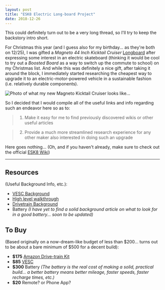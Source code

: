 ```yaml
---
layout: post
title: "ESK8 Electric Long-board Project"
date: 2018-12-26
---
```


This could definitely turn out to be a very long thread, so I'll try to keep the backstory intro short.

For Christmas this year (and I guess also for my birthday... as they're both on 12/25), I was gifted a *Magneto 44 Inch Kicktail Cruiser* [Longboard](https://magnetoboards.com/kick-tail-cruiser-longboard-44in.html?gclid=CjwKCAiAx4fhBRB6EiwA3cV4Kp9N5lRj1jH80wUMhGCxWiWn0hnWpeyFJfSkij6gl-O8nChrg94GARoCTDQQAvD_BwE) after expressing some interest in an electric skateboard (thinking it would be cool to try out a *Boosted Board* as a way to switch up the commute to school) on my Christmas list. And while this was definitely a nice gift, after taking it around the block, I immediately started researching the cheapest way to upgrade it to an electric-motor-powered vehicle in a sustainable fashion (i.e. relatively durable components).

![Photo of what my new Magneto Kicktail Cruiser looks like...](http://nicholaschiang.github.io/images/magneto-kicktail-cruiser-longboard.jpg "Magneto Kicktail Cruiser Longboard")

So I decided that I would compile all of the useful links and info regarding such an endeavor here so as to:
> 1) Make it easy for me to find previously discovered wikis or other useful articles

> 2) Provide a much more streamlined research experience for any other maker also interested in doing such an upgrade

Here goes nothing... (Oh, and if you haven't already, make sure to check out the official [ESK8 Wiki](https://www.electric-skateboard.builders))

***

## Resources
 (Useful Background Info, etc.):
- [VESC Background](https://www.electric-skateboard.builders/t/new-vesc-user-read-this-complete-walktrough-of-the-vesc/2980/2)
- [High level walkthrough](https://www.electric-skateboard.builders/t/wiki-a-beginner-guide-to-diy-an-esk8/46844)
- [Drivetrain Background](https://www.electric-skateboard.builders/t/beginners-guide-to-building-your-own-electric-skateboard-drivetrain/53)
- Battery *(I have yet to find a solid background article on what to look for in a good battery... soon to be updated)*

## To Buy
(Based originally on a now-dream-like budget of less than $200... turns out to be about a bare minimum of $500 for a decent build):
- **$175** [Amazon Drive-train Kit](https://www.amazon.com/ZXMOTO-Electric-Longboard-Skateboard-Sensorless/dp/B07GCM4J48?imprToken=P5aeICpN5N7XWETazT1XfQ&slotNum=22&SubscriptionId=AKIAISS54SGFYFC42ZIA&tag=mpscooter-20&linkCode=xm2&camp=2025&creative=165953&creativeASIN=B07GCM4J48)
- **$85** [VESC](https://diyelectricskateboard.com/collections/esc-speed-controller/products/torque-esc-bldc-electronic-speed-controller)
- **$300** Battery
*(The battery is the real cost of making a solid, practical build... a better battery means better mileage, faster speeds, faster recharge times, etc.)*
- **$20** Remote? or Phone App?
